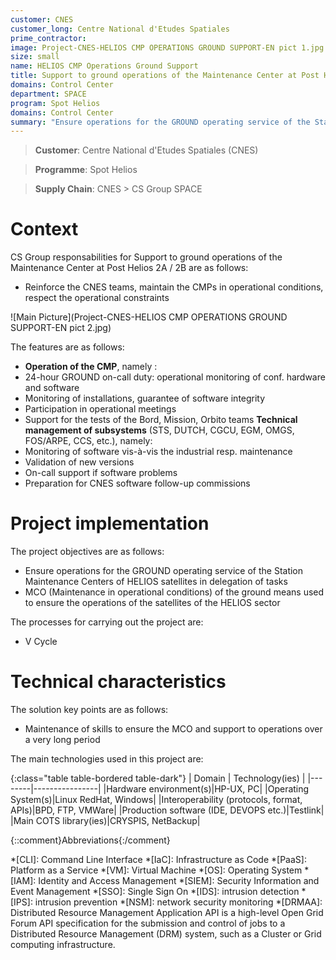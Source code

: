 ```yaml
---
customer: CNES
customer_long: Centre National d'Etudes Spatiales
prime_contractor: 
image: Project-CNES-HELIOS CMP OPERATIONS GROUND SUPPORT-EN pict 1.jpg
size: small
name: HELIOS CMP Operations Ground Support
title: Support to ground operations of the Maintenance Center at Post Helios 2A / 2B
domains: Control Center
department: SPACE
program: Spot Helios
domains: Control Center
summary: "Ensure operations for the GROUND operating service of the Station Maintenance Centers of HELIOS satellites in delegation of tasks. MCO (Maintenance in operational conditions) of the ground means used to ensure the operations of the satellites of the HELIOS sector"
---
```


> __Customer__\: Centre National d'Etudes Spatiales (CNES)

> __Programme__\: Spot Helios

> __Supply Chain__\: CNES >  CS Group SPACE


# Context


CS Group responsabilities for Support to ground operations of the Maintenance Center at Post Helios 2A / 2B are as follows:
* Reinforce the CNES teams, maintain the CMPs in operational conditions, respect the operational constraints

![Main Picture](Project-CNES-HELIOS CMP OPERATIONS GROUND SUPPORT-EN pict 2.jpg)

The features are as follows:
* **Operation of the CMP**, namely :
* 24-hour GROUND on-call duty: operational monitoring of conf. hardware and software
* Monitoring of installations, guarantee of software integrity
* Participation in operational meetings 
* Support for the tests of the Bord, Mission, Orbito teams
	**Technical management of subsystems** (STS, DUTCH, CGCU, EGM, OMGS, FOS/ARPE, CCS, etc.), namely:
* Monitoring of software vis-à-vis the industrial resp. maintenance 
* Validation of new versions
* On-call support if software problems
* Preparation for CNES software follow-up commissions

# Project implementation

The project objectives are as follows:
* Ensure operations for the GROUND operating service of the Station Maintenance Centers of HELIOS satellites in delegation of tasks
* MCO (Maintenance in operational conditions) of the ground means used to ensure the operations of the satellites of the HELIOS sector

The processes for carrying out the project are:
* V Cycle

# Technical characteristics

The solution key points are as follows:
* Maintenance of skills to ensure the MCO and support to operations over a very long period



The main technologies used in this project are:

{:class="table table-bordered table-dark"}
| Domain | Technology(ies) |
|--------|----------------|
|Hardware environment(s)|HP-UX, PC|
|Operating System(s)|Linux RedHat, Windows|
|Interoperability (protocols, format, APIs)|BPD,  FTP, VMWare|
|Production software (IDE, DEVOPS etc.)|Testlink|
|Main COTS library(ies)|CRYSPIS, NetBackup|



{::comment}Abbreviations{:/comment}

*[CLI]: Command Line Interface
*[IaC]: Infrastructure as Code
*[PaaS]: Platform as a Service
*[VM]: Virtual Machine
*[OS]: Operating System
*[IAM]: Identity and Access Management
*[SIEM]: Security Information and Event Management
*[SSO]: Single Sign On
*[IDS]: intrusion detection
*[IPS]: intrusion prevention
*[NSM]: network security monitoring
*[DRMAA]: Distributed Resource Management Application API is a high-level Open Grid Forum API specification for the submission and control of jobs to a Distributed Resource Management (DRM) system, such as a Cluster or Grid computing infrastructure.
